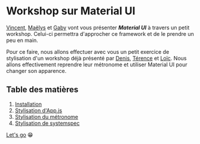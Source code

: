 # Workshop sur Material UI
[Vincent](https://github.com/Vincent-bouton), [Maëlys](https://github.com/Mae26) et [Gaby](https://github.com/Gabypml) vont vous présenter ***Material UI*** à travers un petit workshop. Celui-ci permettra d'approcher ce framework et de le prendre un peu en main.

Pour ce faire, nous allons effectuer avec vous un petit exercice de stylisation d'un workshop déjà présenté par 
[Denis](https://github.com/Debourgeo), [Térence](https://github.com/terencehecq) et [Loïc](https://github.com/LoicLissens). Nous allons effectivement reprendre leur métronome et utiliser Material UI pour changer son apparence. 

## Table des matières
1. [Installation](setup.md)
2. [Stylisation d'App.js](app.md)
3. [Stylisation du métronome](metronome.md)
4. [Stylisation de systemspec](systemspec.md)

[Let's go](setup.md) 😁
